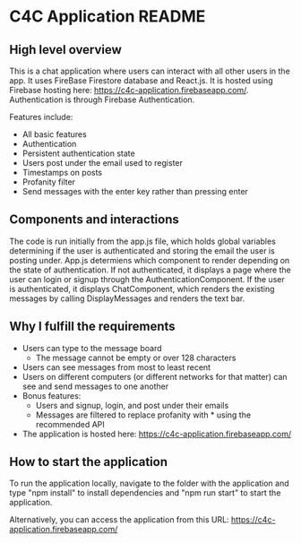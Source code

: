 # C4C Application README

## High level overview 

This is a chat application where users can interact with all other users in the app. It uses FireBase Firestore database and React.js. It is hosted using Firebase hosting here: https://c4c-application.firebaseapp.com/. Authentication is through Firebase Authentication. 

Features include: 
- All basic features
- Authentication
 - Persistent authentication state
 - Users post under the email used to register 
- Timestamps on posts 
- Profanity filter 
- Send messages with the enter key rather than pressing enter 

## Components and interactions 

The code is run initially from the app.js file, which holds global variables determining if the user is authenticated and storing the email the user is posting under. App.js determiens which component to render depending on the state of authentication. If not authenticated, it displays a page where the user can login or signup through the AuthenticationComponent. If the user is authenticated, it displays ChatComponent, which renders the existing messages by calling DisplayMessages and renders the text bar. 

## Why I fulfill the requirements 

- Users can type to the message board 
  - The message cannot be empty or over 128 characters
- Users can see messages from most to least recent 
- Users on different computers (or different networks for that matter) can see and send messages to one another 
- Bonus features: 
  - Users and signup, login, and post under their emails 
  - Messages are filtered to replace profanity with * using the recommended API
- The application is hosted here: https://c4c-application.firebaseapp.com/

## How to start the application

To run the application locally, navigate to the folder with the application and type "npm install" to install dependencies and "npm run start" to start the application.

Alternatively, you can access the application from this URL: https://c4c-application.firebaseapp.com/